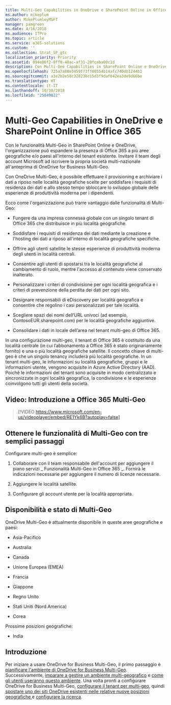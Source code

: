 ```yaml
---
title: Multi-Geo Capabilities in OneDrive e SharePoint Online in Office 365
ms.author: mikeplum
author: MikePlumleyMSFT
manager: pamgreen
ms.date: 4/16/2018
ms.audience: ITPro
ms.topic: article
ms.service: o365-solutions
ms.custom: ''
ms.collection: Strat_SP_gtc
localization_priority: Priority
ms.assetid: 094e86f2-9ff0-40ac-af31-28fcaba00c1d
description: Con Multi-Geo Capabilities in SharePoint Online e OneDrive, l'organizzazione può espandere la presenza di Office 365 a più aree geografiche e/o paesi.
ms.openlocfilehash: 725a7a88e3459f73ff00554b14afc740db1244b3
ms.sourcegitcommit: a3e2b2e58c328238c15d3f9daf042ea3de9d66be
ms.translationtype: HT
ms.contentlocale: it-IT
ms.lasthandoff: 10/30/2018
ms.locfileid: "25849822"
---
```

# <a name="multi-geo-capabilities-in-onedrive-and-sharepoint-online-in-office-365"></a>Multi-Geo Capabilities in OneDrive e SharePoint Online in Office 365

Con le funzionalità Multi-Geo in SharePoint Online e OneDrive, l'organizzazione può espandere la presenza di Office 365 a più aree geografiche e/o paesi all'interno del tenant esistente. Invitare il team degli account Microsoft ad iscrivere la propria società multi-nazionale all'anteprima di OneDrive for Business Multi-Geo.
  
Con OneDrive Multi-Geo, è possibile effettuare il provisioning e archiviare i dati a riposo nelle località geografiche scelte per soddisfare i requisiti di residenza dei dati e allo stesso tempo sbloccare lo sviluppo globale delle esperienze di produttività moderna per i dipendenti.
  
Ecco come l'organizzazione può trarre vantaggio dalle funzionalità di Multi-Geo:
  
- Fungere da una impresa connessa globale con un singolo tenant di Office 365 che distribuisce in più località geografiche.
    
- Soddisfare i requisiti di residenza dei dati mediante la creazione e l'hosting dei dati a riposo all'interno di località geografiche specifiche.
    
- Offrire agli utenti satellite le stesse esperienze di produttività moderna degli utenti in località centrali.
    
- Consentire agli utenti di spostarsi tra le località geografiche al cambiamento di ruolo, mentre l'accesso al contenuto viene conservato inalterato.
    
- Personalizzare i criteri di condivisione per ogni località geografica e i criteri di prevenzione della perdita dei dati per ogni sito.
    
- Designare responsabili di eDiscovery per località geografica e consentire che regolino i casi personalizzati per tale località.
    
- Scegliere spazi dei nomi dell’URL univoci (ad esempio, ContosoEUR.sharepoint.com) per le località geografiche aggiuntive.
    
- Consolidare i dati in locale dell’area nel tenant multi-geo di Office 365.
    
In una configurazione multi-geo, il tenant di Office 365 è costituito da una località centrale (in cui l’abbonamento a Office 365 è stato originariamente fornito) e una o più località geografiche satellite. Il concetto chiave di multi-geo è che un singolo tenancy includerà più località geografiche. In un tenant multi-geo, le informazioni su località geografiche, gruppi e le informazioni utente, vengono acquisite in Azure Active Directory (AAD). Poiché le informazioni del tenant sono acquisite in modo centralizzato e sincronizzate in ogni località geografica, la condivisione e le esperienze coinvolgono tutti gli utenti della società.

## <a name="video-introducing-office-365-multi-geo"></a>Video: Introduzione a Office 365 Multi-Geo

> [!VIDEO https://www.microsoft.com/en-us/videoplayer/embed/RE1Yk6B?autoplay=false]
  
## <a name="get-multi-geo-features-in-three-simple-steps"></a>Ottenere le funzionalità di Multi-Geo con tre semplici passaggi

Configurare multi-geo è semplice:
  
1. Collaborare con il team responsabile dell'account per aggiungere il piano servizi _ Funzionalità Multi-Geo in Office 365 _. Fornirà le indicazioni necessarie per aggiungere il numero di licenze necessarie.
    
2. Aggiungere le località satellite.
    
3. Configurare gli account utente per la località appropriata.
    
## <a name="multi-geo-status-and-availability"></a>Disponibilità e stato di Multi-Geo

OneDrive Multi-Geo è attualmente disponibile in queste aree geografiche e paesi:
  
- Asia-Pacifico
    
- Australia
    
- Canada
    
- Unione Europea (EMEA)

- Francia
    
- Giappone
    
- Regno Unito
    
- Stati Uniti (Nord America)
    
- Corea
      
Prossime posizioni geografiche:
  
- India
    
## <a name="getting-started"></a>Introduzione

Per iniziare a usare OneDrive for Business Multi-Geo, il primo passaggio è [pianificare l'ambiente di OneDrive for Business Multi-Geo](plan-for-multi-geo.md). Successivamente, [imparare a gestire un ambiente multi-geografico](administering-a-multi-geo-environment.md) e [come gli utenti useranno questo ambiente](multi-geo-user-experience.md). Una volta pronti a configurare OneDrive for Business Multi-Geo, [configurare il tenant per multi-geo](multi-geo-tenant-configuration.md), quindi [spostare uno dei siti OneDrive esistenti nelle relative nuove posizioni geografiche ](move-onedrive-between-geo-locations.md) e [configurare la ricerca](configure-search-for-multi-geo.md).
